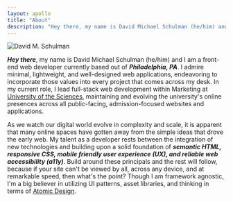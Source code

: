 ```yaml
---
layout: apollo
title: "About"
description: "Hey there, my name is David Michael Schulman (he/him) and I’m a front-end web developer currently based out of Philadelphia, PA. I admire minimal, lightweight, and well-designed web applications, endeavoring to incorporate those values into every project that comes across my desk."
---
```


<img src="https://dmschulman.com/assets/david-schulman-headshot.jpg" alt="David M. Schulman" class="headshot" />

***Hey there***, my name is David Michael Schulman (he/him) and I am a front-end web developer currently based out of ***Philadelphia, PA***. I admire minimal, lightweight, and well-designed web applications, endeavoring to incorporate those values into every project that comes across my desk. In my current role, I lead full-stack web development within Marketing at [University of the Sciences](https://www.usciences.edu/index.html), maintaining and evolving the university's online presences across all public-facing, admission-focused websites and applications.

As we watch our digital world evolve in complexity and scale, it is apparent that many online spaces have gotten away from the simple ideas that drove the early web. My talent as a developer rests between the integration of new technologies and building upon a solid foundation of ***semantic HTML, responsive CSS, mobile friendly user experience (UX), and reliable web accessibility (a11y)***. Build around these principals and the rest will follow, because if your site can't be viewed by all, across any device, and at remarkable speed, then what's the point? Though I am framework agnostic, I'm a big believer in utilizing UI patterns, asset libraries, and thinking in terms of [Atomic Design](https://bradfrost.com/blog/post/atomic-web-design/).

<!-- Web development and design has been a devotion of mine as far back as I can remember. With humble beginnings on Geocities (my first ever website was about the game [Unreal](https://en.wikipedia.org/wiki/Unreal_(1998_video_game))!) and bare HTML, I dabbled and experimented with my own websites that resembled the graphic and print layouts I grew up admiring moreso than they did any hypetext document (thanks for the inspiration, [Phaidon Press](https://en.wikipedia.org/wiki/Phaidon_Press)). In many ways I credit [CSS Zen Garden](http://csszengarden.com/) and even [Superbad.com](http://superbad.com/) for showing me very early on what was possible with a medium such as the web.

Looking to break out of Geocities and host my own websites led me to work with the [LAMP stack](https://en.wikipedia.org/wiki/LAMP_(software_bundle)), and by the time the first version of [Wordpress](https://wordpress.org/) dropped in 2003 I was well on my way to becoming a Wordpress theme developer, blog operator, and begrudging [PHP](https://www.php.net/) coder. Hacking around with PHP opened my eyes to the possibilities of what the web could provide users with, and this insight eventually led me to start messing around with [Ruby on Rails](https://rubyonrails.org/) during college, a framework way ahead of its time. -->
